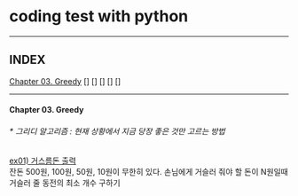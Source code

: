 # coding test with python
---
## INDEX
[Chapter 03. Greedy](#chapter-03-greedy)
[]
[]
[]
[]
[]

---
#### Chapter 03. Greedy   
###### * 그리디 알고리즘 : 현재 상황에서 지금 당장 좋은 것만 고르는 방법   
[ex01) 거스름돈 출력](https://github.com/ejcho3792/Algorithm/blob/master/coding_test_with_python/CH0301_change.py)   
잔돈 500원, 100원, 50원, 10원이 무한히 있다. 손님에게 거슬러 줘야 할 돈이 N원일때 거슬러 줄 동전의 최소 개수 구하기   

